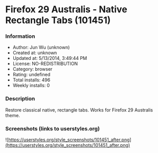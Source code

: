 # Firefox 29 Australis - Native Rectangle Tabs (101451)

### Information
- Author: Jun Wu (unknown)
- Created at: unknown
- Updated at: 5/13/2014, 3:49:44 PM
- License: NO-REDISTRIBUTION
- Category: browser
- Rating: undefined
- Total installs: 496
- Weekly installs: 0


### Description
Restore classical native, rectangle tabs. Works for Firefox 29 Australis theme.


### Screenshots (links to userstyles.org)
![https://userstyles.org/style_screenshots/101451_after.png](https://userstyles.org/style_screenshots/101451_after.png)


